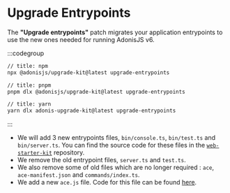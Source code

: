 # Upgrade Entrypoints

The **"Upgrade entrypoints"** patch migrates your application entrypoints to use the new ones needed for running AdonisJS v6.

:::codegroup

```sh
// title: npm
npx @adonisjs/upgrade-kit@latest upgrade-entrypoints
```

```sh
// title: pnpm
pnpm dlx @adonisjs/upgrade-kit@latest upgrade-entrypoints
```

```sh
// title: yarn
yarn dlx adonis-upgrade-kit@latest upgrade-entrypoints
```

:::

- We will add 3 new entrypoints files, `bin/console.ts`, `bin/test.ts` and `bin/server.ts`. You can find the source code for these files in the [`web-starter-kit`](https://github.com/adonisjs/web-starter-kit/tree/main/bin) repository.
- We remove the old entrypoint files, `server.ts` and `test.ts`.
- We also remove some of old files which are no longer required : `ace`, `ace-manifest.json` and `commands/index.ts`.
- We add a new `ace.js` file. Code for this file can be found [here](https://github.com/adonisjs/web-starter-kit/blob/main/ace.js).
